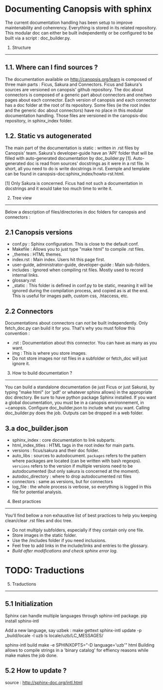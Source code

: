 Documenting Canopsis with sphinx
================================

The current documentation handling has been setup to improve maintenability and
cohenrency. Everything is stored in its related repository. This modular doc 
can either be built independently or be configured to be built via a script :
doc_builder.py.

1. Structure
------------
1.1. Where can I find sources ?
-------------------------------
The documentation available on http://canopsis.org/learn is composed of three 
main parts : Ficus, Sakura and Connectors. Ficus and Sakura's sources are 
versioned on canopsis' github repository. The doc about connectors is composed 
of a generic part about connectors and one/two pages about each connector. 
Each version of canopsis and each connector has a doc folder at the root of 
its repository.
Some files (ie the root index and the generic doc about connectors) have no 
place in this modular documentation handling. Those files are versioned in the 
canopsis-doc repository, in sphinx_index folder.

1.2. Static vs autogenerated
----------------------------
The main part of the documentation is static : written in .rst files by 
Canopsis' team. Sakura's developer-guide have an 'API' folder that will be 
filled with auto-generated documentation by doc_builder.py [1].
Auto-generated doc is read from sources' docstrings as it were in a rst file.
In short, all you need to do is write docstrings in rst.
Exemple and template can be found in canopsis-doc:sphinx_index/howto-rst.html.

[1] Only Sakura is concerned. Ficus had not such a documentation in docstrings 
and it would take too much time to write it.

2. Tree view
------------
Below a description of files/directories in doc folders for canopsis and 
connectors :

2.1 Canopsis versions
---------------------
  - conf.py : Sphinx configuration. This is close to the default conf.
  - Makefile : Allows you to just type "make html" to compile .rst files.
  - \_themes : HTML themes.
  - index.rst : Main index. Users hit this page first.
  - user-guide, administrator-guide, developer-guide : Main sub-folders.
  - includes : Ignored when compiling rst files. Mostly used to record internal
    links.
  - glossary.rst
  - \_static : This folder is defined in conf.py to be static, meaning it will 
    be ignored during the compilation process, and copied as is at the end. 
    This is useful for images path, custom css, .htaccess, etc.

2.2 Connectors
--------------
Documentations about connectors can _not_ be built independently. Only 
fetch_doc.py can build it for you. That's why you must follow this 
convention :
  - <files>.rst : Documentation about this connector. You can have as many 
    as you want.
  - img : This is where you store images.
  - Do not store images nor rst files in a subfolder or fetch_doc will just 
    ignore it.

3. How to build documentation ?
-------------------------------
You can build a standalone documentation (ie just Ficus or just Sakura), by 
typing "make html" (or 'pdf' or whatever sphinx allows) in the appropriate doc 
directory. Be sure to have python package Sphinx installed.
If you want a global documentation, you must be in a canopsis environnement, in 
~canopsis. Configure doc_builder.json to include what you want. Calling 
doc_builder.py does the job.
Outputs can be dropped in a web folder.

3.a doc_builder.json
--------------------
  - sphinx_index : core documentation to link subparts.
  - html_index_titles : HTML tags in the root index for main parts.
  - versions : ficus/sakura and their doc folder.
  - auto_libs : sources to autodocument. `packages` refers to the pattern where 
    packages are located (can be written with bash regexps). `versions` refers 
    to the version if multiple versions need to be autodocumented (but only 
    sakura is concerned at the moment).
  - autodoc_directory : where to drop autodocumented rst files
  - connectors : same as versions, but for connectors
  - log_file : the whole process is verbose, so everything is logged in this 
    file for potential analysis.

4. Best practices
-----------------
You'll find bellow a non exhaustive list of best practices to help you keeping 
clean/clear .rst files and doc tree.
  - Do not multiply subfolders, especially if they contain only one file.
  - Store images in the static folder.
  - Use the /includes folder if you need inclusions.
  - Feel free to add links in the include/links and entries to the glossary.
  - _Build after modifications and check sphinx error log._

# TODO: Traductions
5. Traductions
--------------
5.1 Initialization
------------------
Sphinx can handle multiple languages through sphinx-intl package.
  pip install sphinx-intl

Add a new language, say uzbek :
  make gettext
  sphinx-intl update -p \_build/locale -l uzb
  ls locale/uzb/LC\_MESSAGES/

  sphinx-intl build
  make -e SPHINXOPTS="-D language='uzb'" html
Building allows to compile strings in a 'binary catalog' for effiency reasons 
while make makes the job done.

5.2 How to update ?
-------------------

source : http://sphinx-doc.org/intl.html
